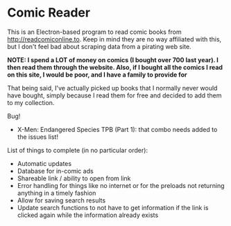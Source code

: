 # Comic Reader

This is an Electron-based program to read comic books from http://readcomiconline.to. Keep in mind they are no way affiliated with this, but I don't feel bad about scraping data from a pirating web site. 

**NOTE: I spend a LOT of money on comics (I bought over 700 last year). I then read them through the website. Also, if I bought all the comics I read on this site, I would be poor, and I have a family to provide for**

That being said, I've actually picked up books that I normally never would have bought, simply because I read them for free and decided to add them to my collection.

Bug!
* X-Men: Endangered Species TPB (Part 1): that combo needs added to the issues list!

List of things to complete (in no particular order):
* Automatic updates
* Database for in-comic ads
* Shareable link / ability to open from link
* Error handling for things like no internet or for the preloads not returning anything in a timely fashion
* Allow for saving search results
* Update search functions to not have to get information if the link is clicked again while the information already exists
